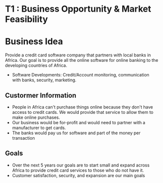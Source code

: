 # T1 : Business Opportunity & Market Feasibility

# Business Idea
Provide a credit card software company that partners with local banks in Africa. Our goal is to provide all the online software for online 
banking to the developing countries of Africa.


 * Software Developments: Credit/Account monitoring, communication with banks, security, marketing.

## Custormer Information
  
 * People in Africa can't purchase things online because they don't have access to credit cards. We would provide that service to allow
   them to make online purchases.
 * Our business would be for-profit and would need to partner with a manufacturer to get cards. 
 * The banks would pay us for software and part of the money per transaction

## Goals
 * Over the next 5 years our goals are to start small and expand across Africa to provide credit card services to those who do not have it.
 * Customer satisfaction, security, and expansion are our main goals
